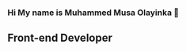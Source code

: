 ### Hi My name is Muhammed Musa Olayinka 👋

## Front-end Developer
<!--
**isdevmuhammed/isdevmuhammed** is a ✨ _special_ ✨ repository because its `README.md` (this file) appears on your GitHub profile.

- 🌍  I'm based in Lagos, Nigeria.
- 🌱 I’m currently learning Blockchain and Solidity
- 👯 I’m looking to collaborate on ...
- 🤔 I’m looking for help with ...
- 💬 Ask me about ...
- 📫 How to reach me: ...
- 😄 Pronouns: ...
- ⚡ Fun fact: ...
-->

